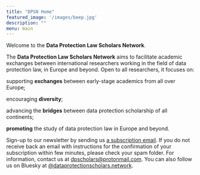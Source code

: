 ```yaml
---
title: "DPSN Home"
featured_image: '/images/beep.jpg'
description: ""
menu: main
---
```

Welcome to the **Data Protection Law Scholars Network**.

The **Data Protection Law Scholars Network** aims to facilitate academic exchanges between international researchers working in the field of data protection law, in Europe and beyond. Open to all researchers, it focuses on:

supporting **exchanges** between early-stage academics from all over Europe;

encouraging **diversity**;

advancing the **bridges** between data protection scholarship of all continents;

**promoting** the study of data protection law in Europe and beyond.   

Sign-up to our newsletter by sending us [a subscription email](mailto:data-protection-scholars-join@lists.uvt.nl?subject=subscribe&body=subscribe). If you do not receive back an email with instructions for the confirmation of your subscription within few minutes, please check your spam folder. For information, contact us at [dpscholars@protonmail.com](mailto:dpscholars@protonmail.com). You can also follow us on Bluesky at [@dataprotectionscholars.network](https://bsky.app/profile/dataprotectionscholars.network).


